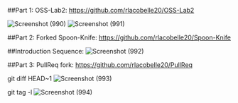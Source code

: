 ##Part 1:
OSS-Lab2: https://github.com/rlacobelle20/OSS-Lab2

![Screenshot (990)](https://user-images.githubusercontent.com/44063772/172160316-44aef9bc-6c47-48e6-9fce-069d89047ad8.png)
![Screenshot (991)](https://user-images.githubusercontent.com/44063772/172160364-0462a9d7-8864-4301-a349-0ddb0aeaf725.png)

##Part 2:
Forked Spoon-Knife: https://github.com/rlacobelle20/Spoon-Knife

##Introduction Sequence:
![Screenshot (992)](https://user-images.githubusercontent.com/44063772/172160197-8df7746b-2cbe-41d1-8ff0-7055250c6eda.png)

##Part 3:
PullReq fork: https://github.com/rlacobelle20/PullReq

git diff HEAD~1
![Screenshot (993)](https://user-images.githubusercontent.com/44063772/172190370-310f3e43-3f93-44e5-b59b-11ff8a464892.png)

git tag -l
![Screenshot (994)](https://user-images.githubusercontent.com/44063772/172190401-a14eb74e-94be-4889-9c69-576825f4d652.png)

